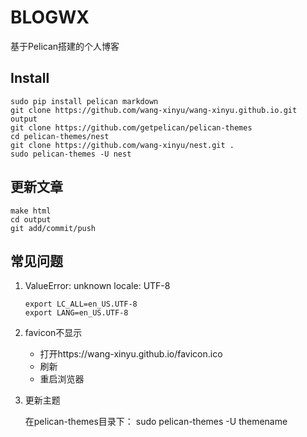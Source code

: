 # BLOGWX

基于Pelican搭建的个人博客

## Install

```
sudo pip install pelican markdown
git clone https://github.com/wang-xinyu/wang-xinyu.github.io.git output
git clone https://github.com/getpelican/pelican-themes
cd pelican-themes/nest
git clone https://github.com/wang-xinyu/nest.git .
sudo pelican-themes -U nest
```

## 更新文章

```
make html
cd output
git add/commit/push
```

## 常见问题

1. ValueError: unknown locale: UTF-8
	
	```
	export LC_ALL=en_US.UTF-8
	export LANG=en_US.UTF-8
    ```

2. favicon不显示

    - 打开https://wang-xinyu.github.io/favicon.ico
    - 刷新
    - 重启浏览器

3. 更新主题

   在pelican-themes目录下：
		sudo pelican-themes -U themename
